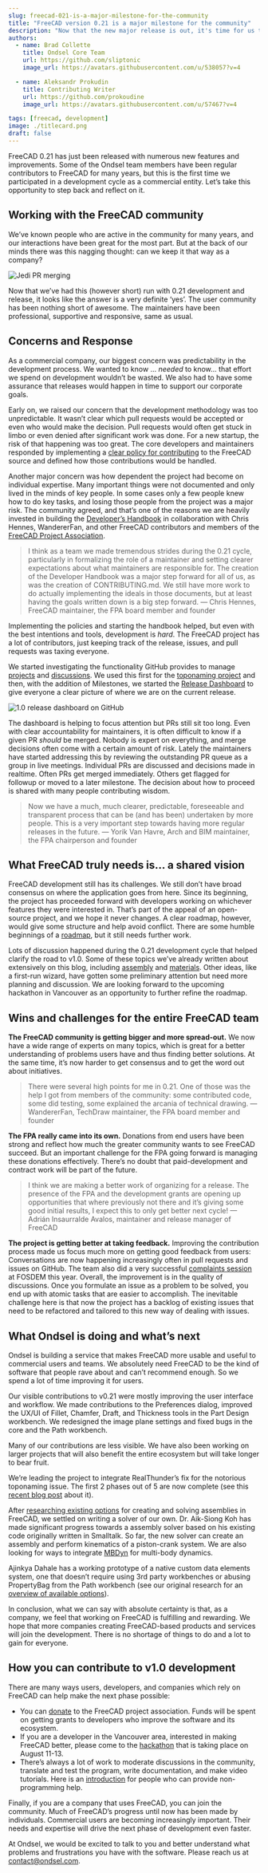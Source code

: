 ```yaml
---
slug: freecad-021-is-a-major-milestone-for-the-community
title: "FreeCAD version 0.21 is a major milestone for the community"
description: "Now that the new major release is out, it's time for us to reflect on our experience participating in a FreeCAD development cycle as a business."
authors:
  - name: Brad Collette
    title: Ondsel Core Team
    url: https://github.com/sliptonic
    image_url: https://avatars.githubusercontent.com/u/538057?v=4

  - name: Aleksandr Prokudin
    title: Contributing Writer
    url: https://github.com/prokoudine
    image_url: https://avatars.githubusercontent.com/u/57467?v=4

tags: [freecad, development]
image: ./titlecard.png
draft: false
---
```


FreeCAD 0.21 has just been released with numerous new features and improvements. Some of the Ondsel team members have been regular contributors to FreeCAD for many years, but this is the first time we participated in a development cycle as a commercial entity. Let’s take this opportunity to step back and reflect on it.

<!-- truncate -->

## Working with the FreeCAD community

We’ve known people who are active in the community for many years, and our interactions have been great for the most part. But at the back of our minds there was this nagging thought: can we keep it that way as a company?



![Jedi PR merging](sw-meme.webp)

Now that we’ve had this (however short) run with 0.21 development and release, it looks like the answer is a very definite ‘yes’. The user community has been nothing short of awesome. The maintainers have been professional, supportive and responsive, same as usual.

## Concerns and Response

As a commercial company, our biggest concern was predictability in the development process.  We wanted to know … _needed_ to know… that effort we spend on development wouldn’t be wasted. We also had to have some assurance that releases would happen in time to support our corporate goals. 

Early on, we raised our concern that the development methodology was too unpredictable.  It wasn’t clear which pull requests would be accepted or even who would make the decision. Pull requests would often get stuck in limbo or even denied after significant work was done. For a new startup, the risk of that happening was too great. The core developers and maintainers responded by implementing a [clear policy for contributing](https://github.com/FreeCAD/FreeCAD/blob/master/CONTRIBUTING.md) to the FreeCAD source and defined how those contributions would be handled.

Another major concern was how dependent the project had become on individual expertise.  Many important things were not documented and only lived in the minds of key people. In some cases only a few people knew how to do key tasks, and losing those people from the project was a major risk. The community agreed, and that’s one of the reasons we are heavily invested in building the [Developer’s Handbook](https://freecad.github.io/DevelopersHandbook/) in collaboration with Chris Hennes, WandererFan, and other FreeCAD contributors and members of the [FreeCAD Project Association](https://fpa.freecad.org/).

> I think as a team we made tremendous strides during the 0.21 cycle, particularly in formalizing the role of a maintainer and setting clearer expectations about what maintainers are responsible for. The creation of the Developer Handbook was a major step forward for all of us, as was the creation of CONTRIBUTING.md. We still have more work to do actually implementing the ideals in those documents, but at least having the goals written down is a big step forward. — Chris Hennes, FreeCAD maintainer, the FPA board member and founder

Implementing the policies and starting the handbook helped, but even with the best intentions and tools, development is _hard_. The FreeCAD project has a lot of contributors, just keeping track of the release, issues, and pull requests was taxing everyone.  

We started investigating the functionality GitHub provides to manage [projects](https://docs.github.com/en/issues/planning-and-tracking-with-projects/learning-about-projects/about-projects) and [discussions](https://docs.github.com/en/discussions).  We used this first for the [toponaming project](https://github.com/orgs/FreeCAD/projects/2) and then, with the addition of Milestones, we started the [Release Dashboard](https://github.com/orgs/FreeCAD/projects/4) to give everyone a clear picture of where we are on the current release.



![1.0 release dashboard on GitHub](release-dashboard.webp)

The dashboard is helping to focus attention but PRs still sit too long.  Even with clear accountability for maintainers, it is often difficult to know if a given PR _should_ be merged. Nobody is expert on everything, and merge decisions often come with a certain amount of risk. Lately the maintainers have started addressing this by reviewing the outstanding PR queue as a group in live meetings. Individual PRs are discussed and decisions made in realtime. Often PRs get merged immediately. Others get flagged for followup or moved to a later milestone. The decision about how to proceed is shared with many people contributing wisdom.  

> Now we have a much, much clearer, predictable, foreseeable and transparent process that can be (and has been) undertaken by more people. This is a very important step towards having more regular releases in the future. — Yorik Van Havre, Arch and BIM maintainer, the FPA chairperson and founder

## What FreeCAD truly needs is… a shared vision

FreeCAD development still has its challenges. We still don’t have broad consensus on where the application goes from here. Since its beginning, the project has proceeded forward with developers working on whichever features they were interested in. That’s part of the appeal of an open-source project, and we hope it never changes. A clear roadmap, however, would give some structure and help avoid conflict. There are some humble beginnings of a [roadmap](https://freecad.github.io/DevelopersHandbook/roadmap/), but it still needs further work.

Lots of discussion happened during the 0.21 development cycle that helped clarify the road to v1.0. Some of these topics we’ve already written about extensively on this blog, including [assembly](https://ondsel.com/blog/default-assembly-workbench-7/) and [materials](https://ondsel.com/blog/freecad-needs-a-better-materials-system/). Other ideas, like a first-run wizard, have gotten some preliminary attention but need more planning and discussion. We are looking forward to the upcoming hackathon in Vancouver as an opportunity to further refine the roadmap.

## Wins and challenges for the entire FreeCAD team

**The FreeCAD community is getting bigger and more spread-out.** We now have a wide range of experts on many topics, which is great for a better understanding of problems users have and thus finding better solutions. At the same time, it’s now harder to get consensus and to get the word out about initiatives.

> There were several high points for me in 0.21. One of those was the help I got from members of the community: some contributed code, some did testing, some explained the arcania of technical drawing. — WandererFan, TechDraw maintainer, the FPA board member and founder

**The FPA really came into its own.** Donations from end users have been strong and reflect how much the greater community wants to see FreeCAD succeed. But an important challenge for the FPA going forward is managing these donations effectively. There’s no doubt that paid-development and contract work will be part of the future.

> I think we are making a better work of organizing for a release. The presence of the FPA and the development grants are opening up opportunities that where previously not there and it’s giving some good initial results, I expect this to only get better next cycle! — Adrián Insaurralde Avalos, maintainer and release manager of FreeCAD

**The project is getting better at taking feedback.** Improving the contribution process made us focus much more on getting good feedback from users: Conversations are now happening increasingly often in pull requests and issues on GitHub. The team also did a very successful [complaints session](https://forum.freecad.org/viewtopic.php?p=658200#p658200) at FOSDEM this year. Overall, the improvement is in the quality of discussions. Once you formulate an issue as a problem to be solved, you end up with atomic tasks that are easier to accomplish. The inevitable challenge here is that now the project has a backlog of existing issues that need to be refactored and tailored to this new way of dealing with issues.

## What Ondsel is doing and what’s next

Ondsel is building a service that makes FreeCAD more usable and useful to commercial users and teams.  We absolutely need FreeCAD to be the kind of software that people rave about and can’t recommend enough. So we spend a lot of time improving it for users.

Our visible contributions to v0.21 were mostly improving the user interface and workflow.  We made contributions to the Preferences dialog, improved the UX/UI of Fillet, Chamfer, Draft, and Thickness tools in the Part Design workbench. We redesigned the image plane settings and fixed bugs in the core and the Path workbench.

Many of our contributions are less visible.  We have also been working on larger projects that will also benefit the entire ecosystem but will take longer to bear fruit.

We’re leading the project to integrate RealThunder’s fix for the notorious toponaming issue. The first 2 phases out of 5 are now complete (see this [recent blog post](https://ondsel.com/blog/milestone-toponaming-fix-phase-2-done) about it).

After [researching existing options](https://ondsel.com/blog/default-assembly-workbench-7) for creating and solving assemblies in FreeCAD, we settled on writing a solver of our own. Dr. Aik-Siong Koh has made significant progress towards a assembly solver based on his existing code originally written in Smalltalk. So far, the new solver can create an assembly and perform kinematics of a piston-crank system. We are also looking for ways to integrate [MBDyn](https://www.mbdyn.org/) for multi-body dynamics.

Ajinkya Dahale has a working prototype of a native custom data elements system, one that doesn’t require using 3rd party workbenches or abusing PropertyBag from the Path workbench (see our original research for an [overview of available options](https://ondsel.com/blog/build-system-for-custom-data-elements)).

In conclusion, what we can say with absolute certainty is that, as a company, we feel that working on FreeCAD is fulfilling and rewarding. We hope that more companies creating FreeCAD-based products and services will join the development. There is no shortage of things to do and a lot to gain for everyone.

## How you can contribute to v1.0 development

There are many ways users, developers, and companies which rely on FreeCAD can help make the next phase possible: 

- You can [donate](https://fpa.freecad.org/#donations) to the FreeCAD project association. Funds will be spent on getting grants to developers who improve the software and its ecosystem.
- If you are a developer in the Vancouver area, interested in making FreeCAD better, please come to the [hackathon](https://blog.freecad.org/2023/05/24/freecad-hackathon-11-13-august-2023/) that is taking place on August 11-13.
- There’s always a lot of work to moderate discussions in the community, translate and test the program, write documentation, and make video tutorials. Here is an [introduction](https://wiki.freecad.org/Help_FreeCAD) for people who can provide non-programming help.

Finally, if you are a company that uses FreeCAD, you can join the community. Much of FreeCAD’s progress until now has been made by individuals. Commercial users are becoming increasingly important. Their needs and expertise will drive the next phase of development even faster.

At Ondsel, we  would be excited to talk to you and better understand what problems and frustrations you have with the software. Please reach us at contact@ondsel.com.

